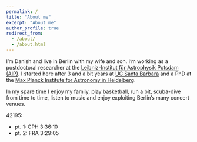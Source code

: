 ```yaml
---
permalink: /
title: "About me"
excerpt: "About me"
author_profile: true
redirect_from: 
  - /about/
  - /about.html
---
```


I’m Danish and live in Berlin with my wife and son. I’m working as a postdoctoral researcher at the 
[Leibniz-Institut für Astrophysik Potsdam (AIP)](http://www.aip.de/en). 
I started here after 3 and a bit years at 
[UC Santa Barbara](http://web.physics.ucsb.edu/~astrogroup/) 
and a PhD at the 
[Max Planck Institute for Astronomy in Heidelberg](http://www.mpia.de/). 

In my spare time I enjoy my family, play basketball, run a bit, scuba-dive from time to time, listen to music and enjoy exploiting Berlin’s many concert venues.

42195:

* pt. 1:            CPH    3:36:10
* pt. 2:            FRA    3:29:05